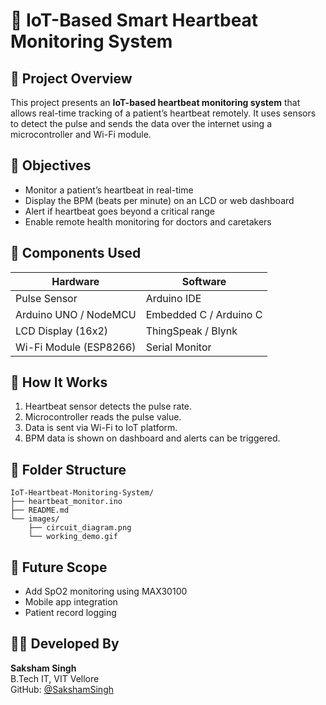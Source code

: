 # 💓 IoT-Based Smart Heartbeat Monitoring System

## 📘 Project Overview
This project presents an **IoT-based heartbeat monitoring system** that allows real-time tracking of a patient’s heartbeat remotely. It uses sensors to detect the pulse and sends the data over the internet using a microcontroller and Wi-Fi module.

## 🎯 Objectives
- Monitor a patient’s heartbeat in real-time
- Display the BPM (beats per minute) on an LCD or web dashboard
- Alert if heartbeat goes beyond a critical range
- Enable remote health monitoring for doctors and caretakers

## 🔧 Components Used
| Hardware               | Software              |
|------------------------|-----------------------|
| Pulse Sensor           | Arduino IDE           |
| Arduino UNO / NodeMCU  | Embedded C / Arduino C|
| LCD Display (16x2)     | ThingSpeak / Blynk    |
| Wi-Fi Module (ESP8266) | Serial Monitor        |

## 🧠 How It Works
1. Heartbeat sensor detects the pulse rate.
2. Microcontroller reads the pulse value.
3. Data is sent via Wi-Fi to IoT platform.
4. BPM data is shown on dashboard and alerts can be triggered.

## 📁 Folder Structure
```
IoT-Heartbeat-Monitoring-System/
├── heartbeat_monitor.ino
├── README.md
└── images/
    ├── circuit_diagram.png
    └── working_demo.gif
```

## 📎 Future Scope
- Add SpO2 monitoring using MAX30100
- Mobile app integration
- Patient record logging

## 👨‍💻 Developed By
**Saksham Singh**  
B.Tech IT, VIT Vellore  
GitHub: [@SakshamSingh](https://github.com/your-username)
